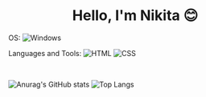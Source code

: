 <h1 align="center">Hello, I'm Nikita &#128522;</h1>

OS: ![Windows](https://img.shields.io/badge/Windows-6495ED?style=for-the-badge&logo=windows&logoColor=white)

Languages and Tools: ![HTML](https://img.shields.io/badge/HTML5-7CFC00?style=for-the-badge&logo=html5&logoColor=white)
![CSS](https://img.shields.io/badge/CSS3-FF8C00?style=for-the-badge&logo=css3&logoColor=white)

<br />

![Anurag's GitHub stats](https://github-readme-stats.vercel.app/api?username=nickruden&show_icons=true&theme=dark)
![Top Langs](https://github-readme-stats.vercel.app/api/top-langs/?username=nickruden&theme=dark&show_icons=true)
